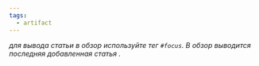 ```yaml
---
tags:
  - artifact
---
```

_для вывода статьи в обзор используйте тег `#focus`. В обзор выводится последняя добавленная статья ._